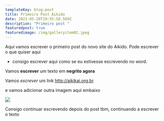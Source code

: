 ```yaml
---
templateKey: blog-post
title: Primeiro Post Aikido
date: 2021-05-20T19:55:58.569Z
description: "Primeiro post "
featuredpost: true
featuredimage: /img/galleryitem02.jpeg
---
```

Aqui vamos escrever o primeiro post do novo site do Aikido. Pode escrever o que quiser aqui

* consigo escrever aqui como se eu estivesse escrevendo no word.

Vamos **escrever** um texto em **negrito agora**

Vamos *escrever* um link [](http://aikikai.org.br/)<http://aikikai.org.br>

e vamos adicionar outra imagem aqui embaixo

![](/img/criancas.jpeg)

Consigo continuar escrevendo depois do post tbm, continuando a escrever o texto